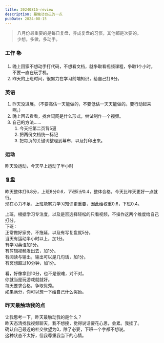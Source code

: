 ```yaml
---
title: 20240815-review
description: 最触动自己的一点
pubDate: 2024-08-15
---
```


>  八月份最重要的是每日复盘，养成复盘的习惯，其他都是次要的。  
>  少想，多做，多动手。

### 工作 📚

1. 晚上回家不想动手打代码，不想看文档，就争取看视频课程，争取1个小时。  
不要一直在玩手机。
2. 昨天的上班时间，很努力在学习前端知识，给自己打8分。


### 英语

1. 昨天没进展。（不要高估一天能做的，不要低估一天天能做的。要行动起来啊。）
2. 晚上回去看看，找台词网是什么形式，尝试制作一个视频。
3. 自己的方法......
    1. 今天把第二页背5遍
    2. 把两份文档统一标记
    3. 把每页的关键词整理到幕布，以及打印出来。


### 运动
 
昨天没运动，今天早上运动了半小时


### 复盘

昨天整体打6.8分，上班8分*0.6，下班5分*0.4，整体合格，今天比昨天更好一点就行。  
现在心力不足，上班能努力学习知识更重要，因此给权重0.6，下班0.4。

上班，根据学习专注度，以及是否选择轻松的只看视频，不操作这两个维度给自己打分。  
下班：  
正常做好家务，不拖延，以及有写复盘就5分。  
当天有运动半小时以上，加1分。  
有学习英语加1分。  
有剪辑视频发出去，加1分。  
有阅读与输出，输出可以是几句话，加1分。  
有冥想超过10分钟，加1分。  

看，好像拿到10分，也不是很难，对不对。  
你就当是玩游戏就就好。  
每天要求合格，争取优秀。  
如果满分，你可以想一下给自己什么奖励。  


### 昨天最触动我的点

让我思考一下，昨天最触动我的是什么？  
昨天态清找我视频聊天，我不想接，觉得说话要花心思，会累。我挂了。  
确认自己最近的社交欲望为0，除了必要，下班一个字都不想说。  
这种状态不太好，但我尊重我当下的心情。  